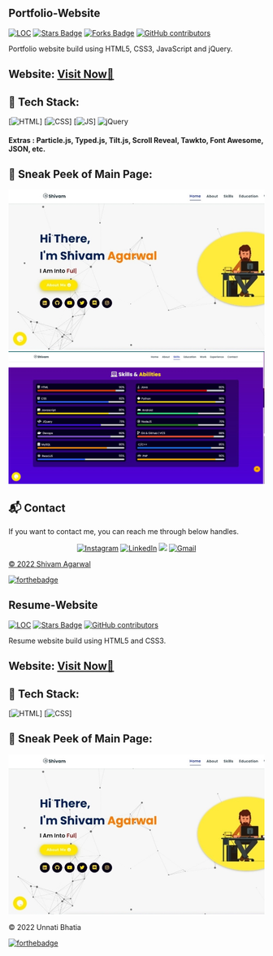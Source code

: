 ## Portfolio-Website

<a href="https://ShivamAgarwal-code.github.io/Portfolio-Shivam-Agarwal"><img src="https://sloc.xyz/github/ShivamAgarwal-code/Portfolio-Shivam-Agarwal" alt="LOC"/></a>
<a href="https://ShivamAgarwal-code.github.io/Portfolio-Shivam-Agarwal"><img src="https://img.shields.io/github/stars/ShivamAgarwal-code/Portfolio-Shivam-Agarwal" alt="Stars Badge"/></a>
<a href="https://ShivamAgarwal-code.github.io/Portfolio-Shivam-Agarwal/network/members"><img src="https://img.shields.io/github/forks/ShivamAgarwal-code/Portfolio-Shivam-Agarwal" alt="Forks Badge"/></a>
<a href="https://github.com/ShivamAgarwal-code/Portfolio-Shivam-Agarwal/graphs/contributors"><img alt="GitHub contributors" src="https://img.shields.io/github/contributors/ShivamAgarwal-code/Portfolio-Shivam-Agarwal?color=2b9348"></a>

Portfolio website build using HTML5, CSS3, JavaScript and jQuery.

<h2> Website: 
<a href="https://shivamagarwal-code.github.io/Portfolio-Shivam-Agarwal/" target="_blank">Visit Now🚀</a>
</h2> 

## 📌 Tech Stack:
[![HTML](https://img.shields.io/badge/html5%20-%23E34F26.svg?&style=for-the-badge&logo=html5&logoColor=white)]
[![CSS](https://img.shields.io/badge/css3%20-%231572B6.svg?&style=for-the-badge&logo=css3&logoColor=white)]
[![JS](https://img.shields.io/badge/javascript%20-%23323330.svg?&style=for-the-badge&logo=javascript&logoColor=%23F7DF1E)]
<img alt="jQuery" src="https://img.shields.io/badge/jquery-%230769AD.svg?style=for-the-badge&logo=jquery&logoColor=white"/>

#### Extras : Particle.js, Typed.js, Tilt.js, Scroll Reveal, Tawkto, Font Awesome, JSON, etc.

## 📌 Sneak Peek of Main Page:
![mockup720](https://github.com/ShivamAgarwal-code/Portfolio-Shivam-Agarwal/blob/008470738d84db3309b892d936998fe371f8928f/assests/images/ss.jpeg)
![skillsmockup](https://github.com/ShivamAgarwal-code/Portfolio-Shivam-Agarwal/blob/1b50c9be8fbb5ae7c5678aa0292a3e59016f4675/assests/images/Screenshot%20(22).jpeg)


<h2>📬 Contact</h2>

If you want to contact me, you can reach me through below handles.

<div align="center">

<a  href="https://www.instagram.com/sa_shivam_agarwal/" target="_blank"><img alt="Instagram" src="https://img.shields.io/badge/instagram-%23FF0000.svg?style=for-the-badge&logo=instagram&logoColor=white" /></a>
<a  href="https://www.linkedin.com/in/shivam-agarwal-code/" target="_blank"><img alt="LinkedIn" src="https://img.shields.io/badge/linkedin%20-%230077B5.svg?&style=for-the-badge&logo=linkedin&logoColor=white" /></a>
<a href="https://twitter.com/ShivamA40077372" target="_blank"><img src="https://img.shields.io/badge/twitter-%2300acee.svg?&style=for-the-badge&logo=twitter&logoColor=white&alt=twitter" /></a>
<a href="mailto:agarwalshivam116@gmail.com"><img  alt="Gmail" src="https://img.shields.io/badge/Gmail-D14836?style=for-the-badge&logo=gmail&logoColor=white" />

</div>

© 2022 Shivam Agarwal


[![forthebadge](https://forthebadge.com/images/badges/built-with-love.svg)](https://forthebadge.com)





## Resume-Website

<a href="https://blissful-liskov-6a9e9e.netlify.app/"><img src="https://sloc.xyz/github/unnati-bhatia/resume" alt="LOC"/></a>
<a href="https://blissful-liskov-6a9e9e.netlify.app/"><img src="https://img.shields.io/github/stars/unnati-bhatia/resume" alt="Stars Badge"/></a>
<a href="https://github.com/unnati-bhatia/resume/graphs/contributors"><img alt="GitHub contributors" src="https://img.shields.io/github/contributors/unnati-bhatia/resume?color=2b9348"></a>

Resume website build using HTML5 and CSS3.

<h2> Website:
<a href="https://blissful-liskov-6a9e9e.netlify.app/" target="_blank">Visit Now🚀</a>
</h2>

## 📌 Tech Stack:
[![HTML](https://img.shields.io/badge/html5%20-%23E34F26.svg?&style=for-the-badge&logo=html5&logoColor=white)]
[![CSS](https://img.shields.io/badge/css3%20-%231572B6.svg?&style=for-the-badge&logo=css3&logoColor=white)]


## 📌 Sneak Peek of Main Page:
![mockup720](https://github.com/ShivamAgarwal-code/Portfolio-Shivam-Agarwal/blob/008470738d84db3309b892d936998fe371f8928f/assests/images/ss.jpeg)




</div>

© 2022 Unnati Bhatia


[![forthebadge](https://forthebadge.com/images/badges/built-with-love.svg)](https://forthebadge.com)

